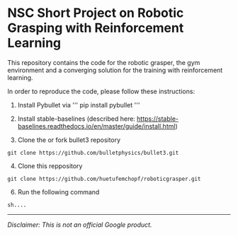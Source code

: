 # NSC Short Project on Robotic Grasping with Reinforcement Learning 

This repository contains the code for the robotic grasper, the gym environment and a converging solution for the training with reinforcement learning. 

In order to reproduce the code, please follow these instructions: 

1. Install Pybullet via 
'''
pip install pybullet
'''

2. Install stable-baselines (described here: https://stable-baselines.readthedocs.io/en/master/guide/install.html)

3. Clone the or fork bullet3 repository

```
git clone https://github.com/bulletphysics/bullet3.git
```

4. Clone this reppository

```
git clone https://github.com/huetufemchopf/roboticgrasper.git
```

6. Run the following command 

```
sh....
```

---

*Disclaimer: This is not an official Google product.*
